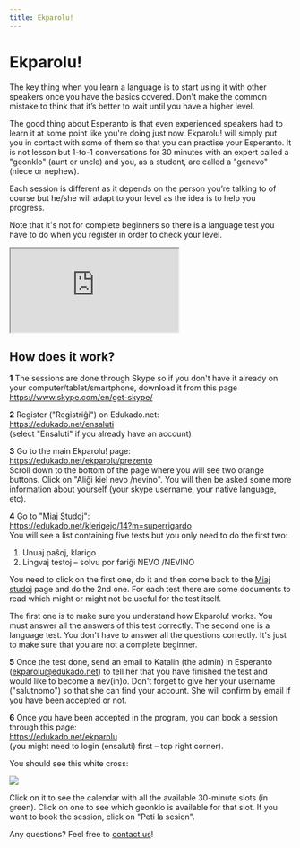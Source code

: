```yaml
---
title: Ekparolu!
---
```


# Ekparolu!

The key thing when you learn a language is to start using it with other speakers once you have the basics covered. Don't make the common mistake to think that it’s better to wait until you have a higher level.</p>

The good thing about Esperanto is that even experienced speakers had to learn it at some point like you're doing just now. Ekparolu! will simply put you in contact with some of them so that you can practise your Esperanto. It is not lesson but 1-to-1 conversations for 30 minutes with an expert called a "geonklo" (aunt or uncle) and you, as a student, are called a "genevo" (niece or nephew).

Each session is different as it depends on the person you’re talking to of course but he/she will adapt to your level as the idea is to help you progress.

Note that it's not for complete beginners so there is a language test you have to do when you register in order to check your level.

<div class="video">
<iframe src="https://www.youtube.com/embed/Tggu287A4Yk" allowfullscreen></iframe>
</div>

## How does it work?

**1** The sessions are done through Skype so if you don't have it already on your computer/tablet/smartphone, download it from this page  
https://www.skype.com/en/get-skype/  

**2** Register ("Registriĝi") on Edukado.net:  
https://edukado.net/ensaluti  
(select "Ensaluti" if you already have an account)

**3** Go to the main Ekparolu! page:  
https://edukado.net/ekparolu/prezento  
Scroll down to the bottom of the page where you will see two orange buttons. Click on "Aliĝi kiel nevo /nevino". You will then be asked some more information about yourself (your skype username, your native language, etc).

**4** Go to "Miaj Studoj":  
https://edukado.net/klerigejo/14?m=superrigardo  
You will see a list containing five tests but you only need to do the first two:

1. Unuaj paŝoj, klarigo
2. Lingvaj testoj – solvu por fariĝi NEVO /NEVINO

You need to click on the first one, do it and then come back to the [Miaj studoj](https://edukado.net/klerigejo/14?m=superrigardo) page and do the 2nd one. For each test there are some documents to read which might or might not be useful for the test itself.

The first one is to make sure you understand how Ekparolu! works. You must answer all the answers of this test correctly. The second one is a language test. You don't have to answer all the questions correctly. It's just to make sure that you are not a complete beginner.

**5** Once the test done, send an email to Katalin (the admin) in Esperanto (ekparolu@edukado.net) to tell her that you have finished the test and would like to become a nev(in)o. Don't forget to give her your username ("salutnomo") so that she can find your account. She will confirm by email if you have been accepted or not.

**6** Once you have been accepted in the program, you can book a session through this page:  
https://edukado.net/ekparolu  
(you might need to login (ensaluti) first – top right corner).

You should see this white cross:

<img src="https://londonaesperantoklubo.com/images/ekparolu.png" />

Click on it to see the calendar with all the available 30-minute slots (in green). Click on one to see which geonklo is available for that slot. If you want to book the session, click on "Peti la sesion".

Any questions? Feel free to [contact us](../kontaktu)!
